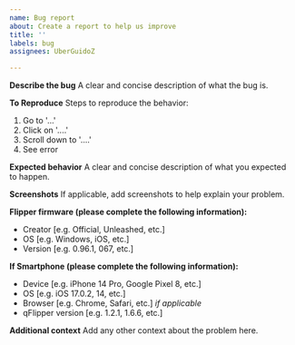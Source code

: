```yaml
---
name: Bug report
about: Create a report to help us improve
title: ''
labels: bug
assignees: UberGuidoZ

---
```


**Describe the bug**
A clear and concise description of what the bug is.

**To Reproduce**
Steps to reproduce the behavior:
1. Go to '...'
2. Click on '....'
3. Scroll down to '....'
4. See error

**Expected behavior**
A clear and concise description of what you expected to happen.

**Screenshots**
If applicable, add screenshots to help explain your problem.

**Flipper firmware (please complete the following information):**
 - Creator [e.g. Official, Unleashed, etc.]
 - OS [e.g. Windows, iOS, etc.]
 - Version [e.g. 0.96.1, 067, etc.]

**If Smartphone (please complete the following information):**
 - Device [e.g. iPhone 14 Pro, Google Pixel 8, etc.]
 - OS [e.g. iOS 17.0.2, 14, etc.]
 - Browser [e.g. Chrome, Safari, etc.] *if applicable*
 - qFlipper version [e.g. 1.2.1, 1.6.6, etc.]

**Additional context**
Add any other context about the problem here.
